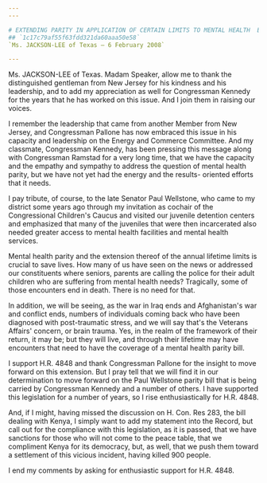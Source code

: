 ```yaml
---
---

# EXTENDING PARITY IN APPLICATION OF CERTAIN LIMITS TO MENTAL HEALTH  BENEFITS
## `1c17c79af55f63fdd321da60aaa50e58`
`Ms. JACKSON-LEE of Texas — 6 February 2008`

---
```



Ms. JACKSON-LEE of Texas. Madam Speaker, allow me to thank the 
distinguished gentleman from New Jersey for his kindness and his 
leadership, and to add my appreciation as well for Congressman Kennedy 
for the years that he has worked on this issue. And I join them in 
raising our voices.

I remember the leadership that came from another Member from New 
Jersey, and Congressman Pallone has now embraced this issue in his 
capacity and leadership on the Energy and Commerce Committee. And my 
classmate, Congressman Kennedy, has been pressing this message along 
with Congressman Ramstad for a very long time, that we have the 
capacity and the empathy and sympathy to address the question of mental 
health parity, but we have not yet had the energy and the results-
oriented efforts that it needs.

I pay tribute, of course, to the late Senator Paul Wellstone, who 
came to my district some years ago through my invitation as cochair of 
the Congressional Children's Caucus and visited our juvenile detention 
centers and emphasized that many of the juveniles that were then 
incarcerated also needed greater access to mental health facilities and 
mental health services.

Mental health parity and the extension thereof of the annual lifetime 
limits is crucial to save lives. How many of us have seen on the news 
or addressed our constituents where seniors, parents are calling the 
police for their adult children who are suffering from mental health 
needs? Tragically, some of those encounters end in death. There is no 
need for that.

In addition, we will be seeing, as the war in Iraq ends and 
Afghanistan's war and conflict ends, numbers of individuals coming back 
who have been diagnosed with post-traumatic stress, and we will say 
that's the Veterans Affairs' concern, or brain trauma. Yes, in the 
realm of the framework of their return, it may be; but they will live, 
and through their lifetime may have encounters that need to have the 
coverage of a mental health parity bill.

I support H.R. 4848 and thank Congressman Pallone for the insight to 
move forward on this extension. But I pray tell that we will find it in 
our determination to move forward on the Paul Wellstone parity bill 
that is being carried by Congressman Kennedy and a number of others. I 
have supported this legislation for a number of years, so I rise 
enthusiastically for H.R. 4848.

And, if I might, having missed the discussion on H. Con. Res 283, the 
bill dealing with Kenya, I simply want to add my statement into the 
Record, but call out for the compliance with this legislation, as it is 
passed, that we have sanctions for those who will not come to the peace 
table, that we compliment Kenya for its democracy, but, as well, that 
we push them toward a settlement of this vicious incident, having 
killed 900 people.

I end my comments by asking for enthusiastic support for H.R. 4848.